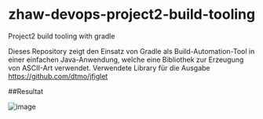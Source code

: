 # zhaw-devops-project2-build-tooling
Project2 build tooling with gradle

Dieses Repository zeigt den Einsatz von Gradle als Build-Automation-Tool in einer einfachen Java-Anwendung, welche eine Bibliothek zur Erzeugung von ASCII-Art verwendet. Verwendete Library für die Ausgabe https://github.com/dtmo/jfiglet

##Resultat

![image](https://user-images.githubusercontent.com/60733270/109631896-ba646180-7b46-11eb-9329-282a7ad5cfb1.png)
